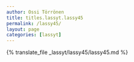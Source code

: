 ```yaml
---
author: Ossi Törrönen
title: titles.lassyt.lassy45
permalink: /lassy45/
layout: page
categories: [lassyt]
---
```

{% translate_file _lassyt/lassy45/lassy45.md %}